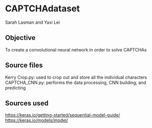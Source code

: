 # CAPTCHAdataset
Sarah Lasman and Yaxi Lei

## Objective
To create a convolutional neural network in order to solve CAPTCHAs

## Source files
Kerry Crop.py: used to crop out and store all the individual characters <br />
CAPTCHA_CNN.py: performs the data processing, CNN building, and predicting

## Sources used
https://keras.io/getting-started/sequential-model-guide/<br />
https://keras.io/models/model/
